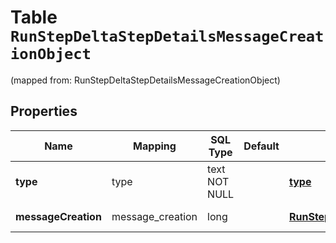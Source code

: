 
# Table `RunStepDeltaStepDetailsMessageCreationObject`
(mapped from: RunStepDeltaStepDetailsMessageCreationObject)

## Properties
Name | Mapping | SQL Type | Default | Type | Description | Notes
---- | ------- | -------- | ------- | ---- | ----------- | -----
**type** | type | text NOT NULL |  | [**type**](#Type) | Always &#x60;message_creation&#x60;. | 
**messageCreation** | message_creation | long |  | [**RunStepDeltaStepDetailsMessageCreationObjectMessageCreation**](RunStepDeltaStepDetailsMessageCreationObjectMessageCreation.md) |  |  [optional] [foreignkey]




